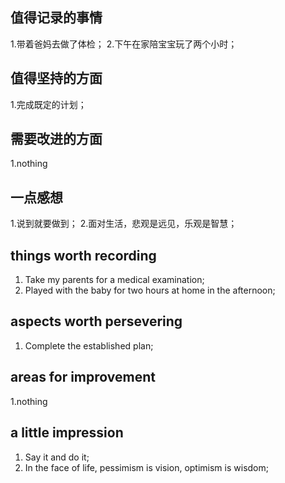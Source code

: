 ## 值得记录的事情
1.带着爸妈去做了体检；
2.下午在家陪宝宝玩了两个小时；


## 值得坚持的方面
1.完成既定的计划；


## 需要改进的方面
1.nothing


## 一点感想
1.说到就要做到；
2.面对生活，悲观是远见，乐观是智慧；



## things worth recording
1. Take my parents for a medical examination;
2. Played with the baby for two hours at home in the afternoon;

  
## aspects worth persevering
1. Complete the established plan;


## areas for improvement
1.nothing


## a little impression
1. Say it and do it;
2. In the face of life, pessimism is vision, optimism is wisdom;